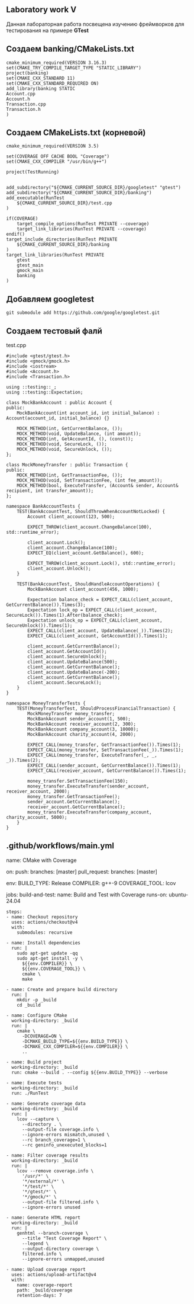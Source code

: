 ## Laboratory work V

Данная лабораторная работа посвещена изучению фреймворков для тестирования на примере **GTest**

## Создаем banking/CMakeLists.txt
```
cmake_minimum_required(VERSION 3.16.3)
set(CMAKE_TRY_COMPILE_TARGET_TYPE "STATIC_LIBRARY")
project(banking)
set(CMAKE_CXX_STANDARD 11)
set(CMAKE_CXX_STANDARD_REQUIRED ON)
add_library(banking STATIC
Account.cpp
Account.h 
Transaction.cpp
Transaction.h
)
```
## Создаем CMakeLists.txt (корневой)
```
cmake_minimum_required(VERSION 3.5)

set(COVERAGE OFF CACHE BOOL "Coverage")
set(CMAKE_CXX_COMPILER "/usr/bin/g++")

project(TestRunning)


add_subdirectory("${CMAKE_CURRENT_SOURCE_DIR}/googletest" "gtest")
add_subdirectory("${CMAKE_CURRENT_SOURCE_DIR}/banking")
add_executable(RunTest
    ${CMAKE_CURRENT_SOURCE_DIR}/test.cpp
)

if(COVERAGE)
    target_compile_options(RunTest PRIVATE --coverage)
    target_link_libraries(RunTest PRIVATE --coverage)
endif()
target_include_directories(RunTest PRIVATE
    ${CMAKE_CURRENT_SOURCE_DIR}/banking
)
target_link_libraries(RunTest PRIVATE
    gtest
    gtest_main
    gmock_main
    banking
)
```
## Добавляем googletest
```
git submodule add https://github.com/google/googletest.git
```
## Создаем тестовый фалй
test.cpp
```
#include <gtest/gtest.h>
#include <gmock/gmock.h>
#include <iostream>
#include <Account.h>
#include <Transaction.h>

using ::testing::_;
using ::testing::Expectation;

class MockBankAccount : public Account {
public:
    MockBankAccount(int account_id, int initial_balance) : Account(account_id, initial_balance) {}
    
    MOCK_METHOD(int, GetCurrentBalance, ());
    MOCK_METHOD(void, UpdateBalance, (int amount));
    MOCK_METHOD(int, GetAccountId, (), (const));
    MOCK_METHOD(void, SecureLock, ());
    MOCK_METHOD(void, SecureUnlock, ());
};

class MockMoneyTransfer : public Transaction {
public:
    MOCK_METHOD(int, GetTransactionFee, ());
    MOCK_METHOD(void, SetTransactionFee, (int fee_amount));
    MOCK_METHOD(bool, ExecuteTransfer, (Account& sender, Account& recipient, int transfer_amount));
};

namespace BankAccountTests {
    TEST(BankAccountTest, ShouldThrowWhenAccountNotLocked) {
        Account client_account(123, 500);
        
        EXPECT_THROW(client_account.ChangeBalance(100), std::runtime_error);
        
        client_account.Lock();
        client_account.ChangeBalance(100);
        EXPECT_EQ(client_account.GetBalance(), 600);
        
        EXPECT_THROW(client_account.Lock(), std::runtime_error);
        client_account.Unlock();
    }

    TEST(BankAccountTest, ShouldHandleAccountOperations) {
        MockBankAccount client_account(456, 1000);
        
        Expectation balance_check = EXPECT_CALL(client_account, GetCurrentBalance()).Times(3);
        Expectation lock_op = EXPECT_CALL(client_account, SecureLock()).Times(1).After(balance_check);
        Expectation unlock_op = EXPECT_CALL(client_account, SecureUnlock()).Times(1);
        EXPECT_CALL(client_account, UpdateBalance(_)).Times(2);
        EXPECT_CALL(client_account, GetAccountId()).Times(1);

        client_account.GetCurrentBalance();
        client_account.GetAccountId();
        client_account.SecureUnlock();
        client_account.UpdateBalance(500);
        client_account.GetCurrentBalance();
        client_account.UpdateBalance(-200);
        client_account.GetCurrentBalance();
        client_account.SecureLock();
    }
}

namespace MoneyTransferTests {
    TEST(MoneyTransferTest, ShouldProcessFinancialTransaction) {
        MockMoneyTransfer money_transfer;
        MockBankAccount sender_account(1, 500);
        MockBankAccount receiver_account(2, 300);
        MockBankAccount company_account(3, 10000);
        MockBankAccount charity_account(4, 2000);

        EXPECT_CALL(money_transfer, GetTransactionFee()).Times(1);
        EXPECT_CALL(money_transfer, SetTransactionFee(_)).Times(1);
        EXPECT_CALL(money_transfer, ExecuteTransfer(_, _, _)).Times(2);
        EXPECT_CALL(sender_account, GetCurrentBalance()).Times(1);
        EXPECT_CALL(receiver_account, GetCurrentBalance()).Times(1);

        money_transfer.SetTransactionFee(150);
        money_transfer.ExecuteTransfer(sender_account, receiver_account, 2000);
        money_transfer.GetTransactionFee();
        sender_account.GetCurrentBalance();
        receiver_account.GetCurrentBalance();
        money_transfer.ExecuteTransfer(company_account, charity_account, 5000);
    }
}
```

## .github/workflows/main.yml
name: CMake with Coverage

on:
  push:
    branches: [master]
  pull_request:
    branches: [master]

env:
  BUILD_TYPE: Release
  COMPILER: g++-9
  COVERAGE_TOOL: lcov

jobs:
  build-and-test:
    name: Build and Test with Coverage
    runs-on: ubuntu-24.04
    
    steps:
    - name: Checkout repository
      uses: actions/checkout@v4
      with:
        submodules: recursive
        
    - name: Install dependencies
      run: |
        sudo apt-get update -qq
        sudo apt-get install -y \
          ${{env.COMPILER}} \
          ${{env.COVERAGE_TOOL}} \
          cmake \
          make
        
    - name: Create and prepare build directory
      run: |
        mkdir -p _build
        cd _build
        
    - name: Configure CMake
      working-directory: _build
      run: |
        cmake \
          -DCOVERAGE=ON \
          -DCMAKE_BUILD_TYPE=${{env.BUILD_TYPE}} \
          -DCMAKE_CXX_COMPILER=${{env.COMPILER}} \
          ..
        
    - name: Build project
      working-directory: _build
      run: cmake --build . --config ${{env.BUILD_TYPE}} --verbose
      
    - name: Execute tests
      working-directory: _build
      run: ./RunTest
      
    - name: Generate coverage data
      working-directory: _build
      run: |
        lcov --capture \
          --directory . \
          --output-file coverage.info \
          --ignore-errors mismatch,unused \
          --rc branch_coverage=1 \
          --rc geninfo_unexecuted_blocks=1
        
    - name: Filter coverage results
      working-directory: _build
      run: |
        lcov --remove coverage.info \
          '/usr/*' \
          '*/external/*' \
          '*/test/*' \
          '*/gtest/*' \
          '*/gmock/*' \
          --output-file filtered.info \
          --ignore-errors unused
        
    - name: Generate HTML report
      working-directory: _build
      run: |
        genhtml --branch-coverage \
          --title "Test Coverage Report" \
          --legend \
          --output-directory coverage \
          filtered.info \
          --ignore-errors unmapped,unused
        
    - name: Upload coverage report
      uses: actions/upload-artifact@v4
      with:
        name: coverage-report
        path: _build/coverage
        retention-days: 7

